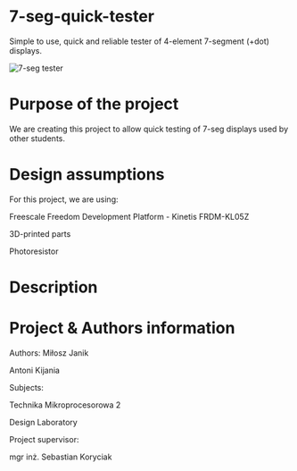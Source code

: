 # 7-seg-quick-tester
Simple to use, quick and reliable tester of 4-element 7-segment (+dot) displays. 

![7-seg tester](https://user-images.githubusercontent.com/56133177/141514110-65254f97-5493-4d6b-aed9-412a37e86cd4.png)

# Purpose of the project
We are creating this project to allow quick testing of 7-seg displays used by other students.

# Design assumptions
For this project, we are using: 

Freescale Freedom Development Platform - Kinetis FRDM-KL05Z

3D-printed parts

Photoresistor

# Description

# Project & Authors information

Authors:
Miłosz Janik

Antoni Kijania


Subjects:

Technika Mikroprocesorowa 2

Design Laboratory


Project supervisor:

mgr inż. Sebastian Koryciak
